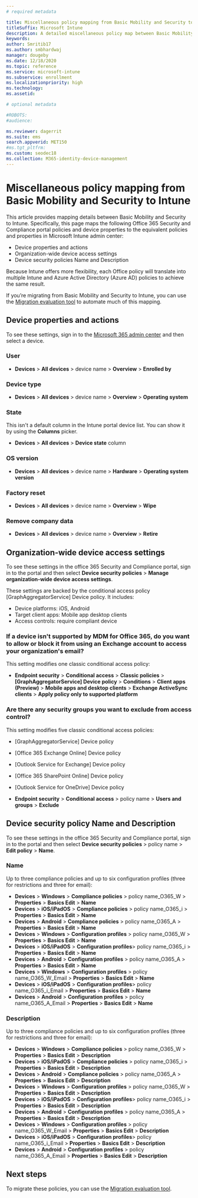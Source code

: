 ```yaml
---
# required metadata

title: Miscellaneous policy mapping from Basic Mobility and Security to Intune
titleSuffix: Microsoft Intune
description: A detailed miscellaneous policy map between Basic Mobility and Security access requirements and Intune.
keywords:
author: Smritib17
ms.author: smbhardwaj
manager: dougeby
ms.date: 12/18/2020
ms.topic: reference
ms.service: microsoft-intune
ms.subservice: enrollment
ms.localizationpriority: high
ms.technology:
ms.assetid: 

# optional metadata

#ROBOTS:
#audience:

ms.reviewer: dagerrit
ms.suite: ems
search.appverid: MET150
#ms.tgt_pltfrm:
ms.custom: seodec18
ms.collection: M365-identity-device-management
---
```


# Miscellaneous policy mapping from Basic Mobility and Security to Intune
This article provides mapping details between Basic Mobility and Security to Intune. Specifically, this page maps the following Office 365 Security and Compliance portal policies and device properties to the equivalent policies and properties in Microsoft Intune admin center:
- Device properties and actions
- Organization-wide device access settings 
- Device security policies Name and Description

Because Intune offers more flexibility, each Office policy will translate into multiple Intune and Azure Active Directory (Azure AD) policies to achieve the same result.

If you’re migrating from Basic Mobility and Security to Intune, you can use the [Migration evaluation tool](migrate-to-intune.md) to automate much of this mapping.

## Device properties and actions
To see these settings, sign in to the [Microsoft 365 admin center](https://portal.office.com/adminportal/home#/MifoDevices) and then select a device.

### User
- **Devices** > **All devices** > device name > **Overview** > **Enrolled by**

### Device type
- **Devices** > **All devices** > device name > **Overview** > **Operating system**

### State
This isn't a default column in the Intune portal device list. You can show it by using the **Columns** picker.
- **Devices** > **All devices** > **Device state** column

### OS version
- **Devices** > **All devices** > device name > **Hardware** > **Operating system version**

### Factory reset
- **Devices** > **All devices** > device name > **Overview** > **Wipe**

### Remove company data
- **Devices** > **All devices** > device name > **Overview** > **Retire**

## Organization-wide device access settings
To see these settings in the office 365 Security and Compliance portal, sign in to the portal and then select **Device security policies** > **Manage organization-wide device access settings**.

These settings are backed by the conditional access policy [GraphAggregatorService] Device policy. It includes:
- Device platforms: iOS, Android
- Target client apps: Mobile app desktop clients
- Access controls: require compliant device

### If a device isn't supported by MDM for Office 365, do you want to allow or block it from using an Exchange account to access your organization's email?

This setting modifies one classic conditional access policy:

- **Endpoint security** > **Conditional access** > **Classic policies** > **[GraphAggregatorService] Device policy** > **Conditions** > **Client apps (Preview)** > **Mobile apps and desktop clients** > **Exchange ActiveSync clients** > **Apply policy only to supported platform**

### Are there any security groups you want to exclude from access control?

This setting modifies five classic conditional access policies:
- [GraphAggregatorService] Device policy
- [Office 365 Exchange Online] Device policy
- [Outlook Service for Exchange] Device policy
- [Office 365 SharePoint Online] Device policy
- [Outlook Service for OneDrive] Device policy

- **Endpoint security** > **Conditional access** > policy name > **Users and groups** > **Exclude**

## Device security policy Name and Description

To see these settings in the office 365 Security and Compliance portal, sign in to the portal and then select **Device security policies** > policy name > **Edit policy** > **Name**.

### Name

Up to three compliance policies and up to six configuration profiles (three for restrictions and three for email):
- **Devices** > **Windows** > **Compliance policies** > policy name_O365_W > **Properties** >  **Basics Edit** > **Name**
- **Devices** > **iOS/iPadOS** > **Compliance policies** > policy name_O365_i > **Properties** > **Basics Edit** > **Name**
- **Devices** > **Android** > **Compliance policies** > policy name_O365_A > **Properties** > **Basics Edit** > **Name**
- **Devices** > **Windows** > **Configuration profiles** > policy name_O365_W > **Properties** >  **Basics Edit** > **Name**
- **Devices** > **iOS/iPadOS** > **Configuration profiles**> policy name_O365_i > **Properties** > **Basics Edit** > **Name**
- **Devices** > **Android** > **Configuration profiles** > policy name_O365_A > **Properties** > **Basics Edit** > **Name**
- **Devices** > **Windows** > **Configuration profiles** > policy name_O365_W_Email > **Properties** >  **Basics Edit** > **Name**
- **Devices** > **iOS/iPadOS** > **Configuration profiles**> policy name_O365_i_Email > **Properties** > **Basics Edit** > **Name**
- **Devices** > **Android** > **Configuration profiles** > policy name_O365_A_Email > **Properties** > **Basics Edit** > **Name**

### Description
Up to three compliance policies and up to six configuration profiles (three for restrictions and three for email):
- **Devices** > **Windows** > **Compliance policies** > policy name_O365_W > **Properties** >  **Basics Edit** > **Description**
- **Devices** > **iOS/iPadOS** > **Compliance policies** > policy name_O365_i > **Properties** > **Basics Edit** > **Description**
- **Devices** > **Android** > **Compliance policies** > policy name_O365_A > **Properties** > **Basics Edit** > **Description**
- **Devices** > **Windows** > **Configuration profiles** > policy name_O365_W > **Properties** >  **Basics Edit** > **Description**
- **Devices** > **iOS/iPadOS** > **Configuration profiles**> policy name_O365_i > **Properties** > **Basics Edit** > **Description**
- **Devices** > **Android** > **Configuration profiles** > policy name_O365_A > **Properties** > **Basics Edit** > **Description**
- **Devices** > **Windows** > **Configuration profiles** > policy name_O365_W_Email > **Properties** >  **Basics Edit** > **Description**
- **Devices** > **iOS/iPadOS** > **Configuration profiles**> policy name_O365_i_Email > **Properties** > **Basics Edit** > **Description**
- **Devices** > **Android** > **Configuration profiles** > policy name_O365_A_Email > **Properties** > **Basics Edit** > **Description**

## Next steps

To migrate these policies, you can use the  [Migration evaluation tool](migrate-to-intune.md).
